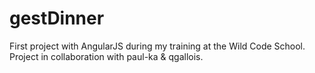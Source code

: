 # gestDinner

First project with AngularJS during my training at the Wild Code School.
Project in collaboration with paul-ka & qgallois.
